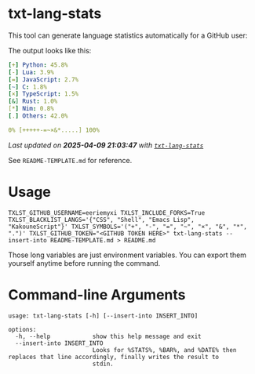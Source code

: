 # txt-lang-stats
This tool can generate language statistics automatically for a GitHub user:

The output looks like this:

```yaml
[+] Python: 45.8%
[-] Lua: 3.9%
[=] JavaScript: 2.7%
[~] C: 1.8%
[×] TypeScript: 1.5%
[&] Rust: 1.0%
[*] Nim: 0.8%
[.] Others: 42.0%

0% [+++++-=~×&*.....] 100%
```

_Last updated on **2025-04-09 21:03:47** with [`txt-lang-stats`](https://github.com/eeriemyxi/txt-lang-stats)_

See `README-TEMPLATE.md` for reference.

# Usage
```console
TXLST_GITHUB_USERNAME=eeriemyxi TXLST_INCLUDE_FORKS=True TXLST_BLACKLIST_LANGS='{"CSS", "Shell", "Emacs Lisp", "KakouneScript"}' TXLST_SYMBOLS='("+", "-", "=", "~", "×", "&", "*", ".")' TXLST_GITHUB_TOKEN="<GITHUB TOKEN HERE>" txt-lang-stats --insert-into README-TEMPLATE.md > README.md
```

Those long variables are just environment variables. You can export them
yourself anytime before running the command.

# Command-line Arguments
```
usage: txt-lang-stats [-h] [--insert-into INSERT_INTO]

options:
  -h, --help            show this help message and exit
  --insert-into INSERT_INTO
                        Looks for %STATS%, %BAR%, and %DATE% then replaces that line accordingly, finally writes the result to
                        stdin.
```

